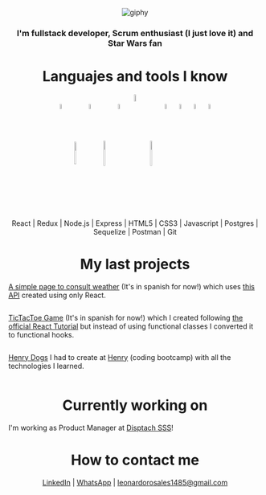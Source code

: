 <div align="center">

![giphy](https://user-images.githubusercontent.com/72583235/117814747-18927c80-b23b-11eb-8ab3-2330d74758e1.gif)

</div>

<div align="center"><h3>I'm fullstack developer, Scrum enthusiast (I just love it) and Star Wars fan</h3></div>

<div align="center"><h1>Languajes and tools I know</h1></div>
<p align="center">
  <img width="5%" align="center" src="https://www.vectorlogo.zone/logos/reactjs/reactjs-icon.svg">
  <img width="5%" align="center" height="45" src="https://cdn.worldvectorlogo.com/logos/redux.svg">
  <img width="5%" align="center" src="https://www.vectorlogo.zone/logos/nodejs/nodejs-icon.svg">
  <img width="5%" align="center" height="50px" src="https://encrypted-tbn0.gstatic.com/images?q=tbn:ANd9GcRS7RVaKE0ubjH_Ioi90MHiDzKw-GpNI1BsHw&usqp=CAU">
  <img width="5%" align="center" src="https://www.vectorlogo.zone/logos/w3_html5/w3_html5-icon.svg">
  <img width="6%" align="center" src="https://seeklogo.com/images/C/css3-logo-8724075274-seeklogo.com.png">
  <img width="5%" align="center" height="50px" src="https://cdn.worldvectorlogo.com/logos/logo-javascript.svg">
  <img width="5%" align="center" src="https://www.vectorlogo.zone/logos/postgresql/postgresql-icon.svg">
  <img width="5%" align="center" src="https://www.vectorlogo.zone/logos/sequelizejs/sequelizejs-icon.svg">
  <img width="5%" align="center" src="https://www.vectorlogo.zone/logos/getpostman/getpostman-icon.svg">
  <img width="5%" align="center" src="https://www.vectorlogo.zone/logos/git-scm/git-scm-icon.svg">
</p>



<p align="center"> React | Redux | Node.js | Express | HTML5 | CSS3 | Javascript | Postgres | Sequelize | Postman | Git </p>

<div align="center"><h1>My last projects</h1></div>

<a href="https://my-weather-app-theta.vercel.app/">A simple page to consult weather</a> (It's in spanish for now!) which uses <a href="https://openweathermap.org/api">this API</a> created using only React.
</hr>
<img src="https://user-images.githubusercontent.com/72583235/117823927-62cc2b80-b244-11eb-8bc3-f920d91f325a.gif" alt="" align="center"/>
</hr>
<p><a href="https://ta-te-ti-en-react-con-hooks.vercel.app/">TicTacToe Game</a> (It's in spanish for now!) which I created following <a href="https://reactjs.org/tutorial/tutorial.html?">the official React Tutorial</a> but instead of using functional classes I converted it to functional hooks.</p>
</hr>
<img src="https://user-images.githubusercontent.com/72583235/117825198-7e840180-b245-11eb-9199-785898969d67.gif" alt="" align="center"/>
<p><a href="https://pi-dogs-front.vercel.app/">Henry Dogs</a> I had to create at <a href="https://soyhenry.com/">Henry</a> (coding bootcamp) with all the technologies I learned.</p>
</hr>
<img src="https://user-images.githubusercontent.com/72583235/118022655-f2500800-b332-11eb-8b30-8d8cf1516c78.gif" alt="" align="center"/>





<div align="center"><h1>Currently working on</h1></div>

I'm working as Product Manager at <a href="https://www.dispatchsss.co/">Disptach SSS</a>! 

<div align="center"><h1>How to contact me</h1></div>

<p align="center"><a href="https://www.linkedin.com/in/lrosales-leo/">LinkedIn</a> | <a href="https://wa.me/+5491125467304?text=Hello!%20I%20found%20your%20number%20in%20your%20GitHub%20Profile">WhatsApp</a> | <a href="mailTo:leonardorosales1485@gmail.com">leonardorosales1485@gmail.com</a> </p>

